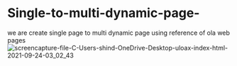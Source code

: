 # Single-to-multi-dynamic-page-
we are create single page to multi dynamic page  using reference of  ola web pages  
![screencapture-file-C-Users-shind-OneDrive-Desktop-uloax-index-html-2021-09-24-03_02_43](https://user-images.githubusercontent.com/89214910/134587511-0fa16822-a155-4e08-b2dd-600522419120.png)

